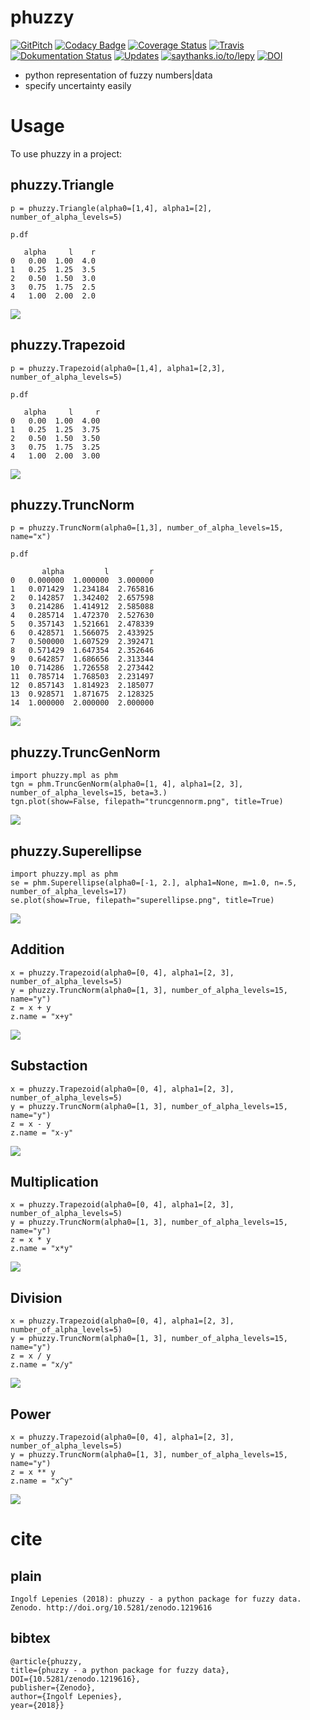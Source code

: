 # phuzzy

[![GitPitch](https://gitpitch.com/assets/badge.svg)](https://gitpitch.com/lepy/phuzzy/master?grs=github&t=beige)
[![Codacy Badge](https://api.codacy.com/project/badge/Grade/4814372e95c543a69c69004c853b17be)](https://www.codacy.com/app/lepy/phuzzy?utm_source=github.com&amp;utm_medium=referral&amp;utm_content=lepy/phuzzy&amp;utm_campaign=Badge_Grade)
[![Coverage Status](https://coveralls.io/repos/github/lepy/phuzzy/badge.svg?branch=master)](https://coveralls.io/github/lepy/phuzzy?branch=master)
[![Travis](https://img.shields.io/travis/lepy/phuzzy.svg)](https://travis-ci.org/lepy/phuzzy)
[![Dokumentation Status](https://readthedocs.org/projects/phuzzy/badge/?version=latest)](https://phuzzy.readthedocs.io/en/latest/?badge=latest)
[![Updates](https://pyup.io/repos/github/lepy/phuzzy/shield.svg)](https://pyup.io/repos/github/lepy/phuzzy/)
[![saythanks.io/to/lepy](https://img.shields.io/badge/Say%20Thanks-!-1EAEDB.svg)](https://saythanks.io/to/lepy)
[![DOI](https://zenodo.org/badge/DOI/10.5281/zenodo.1219616.svg)](https://doi.org/10.5281/zenodo.1219616)

* python representation of fuzzy numbers|data
* specify uncertainty easily

# Usage

To use phuzzy in a project:

## phuzzy.Triangle

    p = phuzzy.Triangle(alpha0=[1,4], alpha1=[2], number_of_alpha_levels=5)

    p.df

       alpha     l    r
    0   0.00  1.00  4.0
    1   0.25  1.25  3.5
    2   0.50  1.50  3.0
    3   0.75  1.75  2.5
    4   1.00  2.00  2.0

![](doc/triangle.png)

## phuzzy.Trapezoid

    p = phuzzy.Trapezoid(alpha0=[1,4], alpha1=[2,3], number_of_alpha_levels=5)

    p.df

       alpha     l     r
    0   0.00  1.00  4.00
    1   0.25  1.25  3.75
    2   0.50  1.50  3.50
    3   0.75  1.75  3.25
    4   1.00  2.00  3.00

![](doc/trapezoid.png)

## phuzzy.TruncNorm

    p = phuzzy.TruncNorm(alpha0=[1,3], number_of_alpha_levels=15, name="x")

    p.df

           alpha         l         r
    0   0.000000  1.000000  3.000000
    1   0.071429  1.234184  2.765816
    2   0.142857  1.342402  2.657598
    3   0.214286  1.414912  2.585088
    4   0.285714  1.472370  2.527630
    5   0.357143  1.521661  2.478339
    6   0.428571  1.566075  2.433925
    7   0.500000  1.607529  2.392471
    8   0.571429  1.647354  2.352646
    9   0.642857  1.686656  2.313344
    10  0.714286  1.726558  2.273442
    11  0.785714  1.768503  2.231497
    12  0.857143  1.814923  2.185077
    13  0.928571  1.871675  2.128325
    14  1.000000  2.000000  2.000000

![](doc/truncnorm.png)

## phuzzy.TruncGenNorm

    import phuzzy.mpl as phm
    tgn = phm.TruncGenNorm(alpha0=[1, 4], alpha1=[2, 3], number_of_alpha_levels=15, beta=3.)
    tgn.plot(show=False, filepath="truncgennorm.png", title=True)

![](doc/truncgennorm.png)

## phuzzy.Superellipse

    import phuzzy.mpl as phm
    se = phm.Superellipse(alpha0=[-1, 2.], alpha1=None, m=1.0, n=.5, number_of_alpha_levels=17)
    se.plot(show=True, filepath="superellipse.png", title=True)

![](doc/superellipse.png)

## Addition

    x = phuzzy.Trapezoid(alpha0=[0, 4], alpha1=[2, 3], number_of_alpha_levels=5)
    y = phuzzy.TruncNorm(alpha0=[1, 3], number_of_alpha_levels=15, name="y")
    z = x + y
    z.name = "x+y"

![](docs/operations/x+y.png)

## Substaction

    x = phuzzy.Trapezoid(alpha0=[0, 4], alpha1=[2, 3], number_of_alpha_levels=5)
    y = phuzzy.TruncNorm(alpha0=[1, 3], number_of_alpha_levels=15, name="y")
    z = x - y
    z.name = "x-y"

![](docs/operations/x-y.png)

## Multiplication

    x = phuzzy.Trapezoid(alpha0=[0, 4], alpha1=[2, 3], number_of_alpha_levels=5)
    y = phuzzy.TruncNorm(alpha0=[1, 3], number_of_alpha_levels=15, name="y")
    z = x * y
    z.name = "x*y"

![](docs/operations/x_mul_y.png)

## Division

    x = phuzzy.Trapezoid(alpha0=[0, 4], alpha1=[2, 3], number_of_alpha_levels=5)
    y = phuzzy.TruncNorm(alpha0=[1, 3], number_of_alpha_levels=15, name="y")
    z = x / y
    z.name = "x/y"

![](docs/operations/x:y.png)

## Power

    x = phuzzy.Trapezoid(alpha0=[0, 4], alpha1=[2, 3], number_of_alpha_levels=5)
    y = phuzzy.TruncNorm(alpha0=[1, 3], number_of_alpha_levels=15, name="y")
    z = x ** y
    z.name = "x^y"

![](docs/operations/x_pow_y.png)

# cite

## plain

    Ingolf Lepenies (2018): phuzzy - a python package for fuzzy data.
    Zenodo. http://doi.org/10.5281/zenodo.1219616

## bibtex

    @article{phuzzy,
    title={phuzzy - a python package for fuzzy data},
    DOI={10.5281/zenodo.1219616},
    publisher={Zenodo},
    author={Ingolf Lepenies},
    year={2018}}
